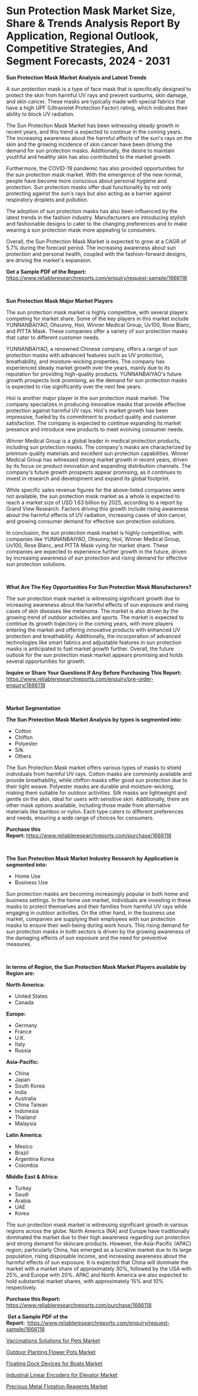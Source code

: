 <p><h1>Sun Protection Mask Market Size, Share & Trends Analysis Report By Application, Regional Outlook, Competitive Strategies, And Segment Forecasts, 2024 - 2031</h1></p><p><strong>Sun Protection Mask Market Analysis and Latest Trends</strong></p>
<p><p>A sun protection mask is a type of face mask that is specifically designed to protect the skin from harmful UV rays and prevent sunburns, skin damage, and skin cancer. These masks are typically made with special fabrics that have a high UPF (Ultraviolet Protection Factor) rating, which indicates their ability to block UV radiation.</p><p>The Sun Protection Mask Market has been witnessing steady growth in recent years, and this trend is expected to continue in the coming years. The increasing awareness about the harmful effects of the sun's rays on the skin and the growing incidence of skin cancer have been driving the demand for sun protection masks. Additionally, the desire to maintain youthful and healthy skin has also contributed to the market growth.</p><p>Furthermore, the COVID-19 pandemic has also provided opportunities for the sun protection mask market. With the emergence of the new normal, people have become more conscious about personal hygiene and protection. Sun protection masks offer dual functionality by not only protecting against the sun's rays but also acting as a barrier against respiratory droplets and pollution.</p><p>The adoption of sun protection masks has also been influenced by the latest trends in the fashion industry. Manufacturers are introducing stylish and fashionable designs to cater to the changing preferences and to make wearing a sun protection mask more appealing to consumers.</p><p>Overall, the Sun Protection Mask Market is expected to grow at a CAGR of 5.7% during the forecast period. The increasing awareness about sun protection and personal health, coupled with the fashion-forward designs, are driving the market's expansion.</p></p>
<p><strong>Get a Sample PDF of the Report:&nbsp;</strong> <a href="https://www.reliableresearchreports.com/enquiry/request-sample/1666118">https://www.reliableresearchreports.com/enquiry/request-sample/1666118</a></p>
<p>&nbsp;</p>
<p><strong>Sun Protection Mask Major Market Players</strong></p>
<p><p>The sun protection mask market is highly competitive, with several players competing for market share. Some of the key players in this market include YUNNANBAIYAO, Ohsunny, Hoii, Winner Medical Group, Uv100, Rose Blanc, and PITTA Mask. These companies offer a variety of sun protection masks that cater to different customer needs.</p><p>YUNNANBAIYAO, a renowned Chinese company, offers a range of sun protection masks with advanced features such as UV protection, breathability, and moisture-wicking properties. The company has experienced steady market growth over the years, mainly due to its reputation for providing high-quality products. YUNNANBAIYAO's future growth prospects look promising, as the demand for sun protection masks is expected to rise significantly over the next few years. </p><p>Hoii is another major player in the sun protection mask market. The company specializes in producing innovative masks that provide effective protection against harmful UV rays. Hoii's market growth has been impressive, fueled by its commitment to product quality and customer satisfaction. The company is expected to continue expanding its market presence and introduce new products to meet evolving consumer needs.</p><p>Winner Medical Group is a global leader in medical protection products, including sun protection masks. The company's masks are characterized by premium quality materials and excellent sun protection capabilities. Winner Medical Group has witnessed strong market growth in recent years, driven by its focus on product innovation and expanding distribution channels. The company's future growth prospects appear promising, as it continues to invest in research and development and expand its global footprint.</p><p>While specific sales revenue figures for the above-listed companies were not available, the sun protection mask market as a whole is expected to reach a market size of USD 1.63 billion by 2025, according to a report by Grand View Research. Factors driving this growth include rising awareness about the harmful effects of UV radiation, increasing cases of skin cancer, and growing consumer demand for effective sun protection solutions. </p><p>In conclusion, the sun protection mask market is highly competitive, with companies like YUNNANBAIYAO, Ohsunny, Hoii, Winner Medical Group, Uv100, Rose Blanc, and PITTA Mask vying for market share. These companies are expected to experience further growth in the future, driven by increasing awareness of sun protection and rising demand for effective sun protection solutions.</p></p>
<p>&nbsp;</p>
<p><strong>What Are The Key Opportunities For Sun Protection Mask Manufacturers?</strong></p>
<p><p>The sun protection mask market is witnessing significant growth due to increasing awareness about the harmful effects of sun exposure and rising cases of skin diseases like melanoma. The market is also driven by the growing trend of outdoor activities and sports. The market is expected to continue its growth trajectory in the coming years, with more players entering the market and offering innovative products with enhanced UV protection and breathability. Additionally, the incorporation of advanced technologies like smart fabrics and adjustable features in sun protection masks is anticipated to fuel market growth further. Overall, the future outlook for the sun protection mask market appears promising and holds several opportunities for growth.</p></p>
<p><strong>Inquire or Share Your Questions If Any Before Purchasing This Report:</strong> <a href="https://www.reliableresearchreports.com/enquiry/pre-order-enquiry/1666118">https://www.reliableresearchreports.com/enquiry/pre-order-enquiry/1666118</a></p>
<p>&nbsp;</p>
<p><strong>Market Segmentation</strong></p>
<p><strong>The Sun Protection Mask Market Analysis by types is segmented into:</strong></p>
<p><ul><li>Cotton</li><li>Chiffon</li><li>Polyester</li><li>Silk</li><li>Others</li></ul></p>
<p><p>The Sun Protection Mask market offers various types of masks to shield individuals from harmful UV rays. Cotton masks are commonly available and provide breathability, while chiffon masks offer good sun protection due to their tight weave. Polyester masks are durable and moisture-wicking, making them suitable for outdoor activities. Silk masks are lightweight and gentle on the skin, ideal for users with sensitive skin. Additionally, there are other mask options available, including those made from alternative materials like bamboo or nylon. Each type caters to different preferences and needs, ensuring a wide range of choices for consumers.</p></p>
<p><strong>Purchase this Report:&nbsp;</strong><a href="https://www.reliableresearchreports.com/purchase/1666118">https://www.reliableresearchreports.com/purchase/1666118</a></p>
<p>&nbsp;</p>
<p><strong>The Sun Protection Mask Market Industry Research by Application is segmented into:</strong></p>
<p><ul><li>Home Use</li><li>Business Use</li></ul></p>
<p><p>Sun protection masks are becoming increasingly popular in both home and business settings. In the home use market, individuals are investing in these masks to protect themselves and their families from harmful UV rays while engaging in outdoor activities. On the other hand, in the business use market, companies are supplying their employees with sun protection masks to ensure their well-being during work hours. This rising demand for sun protection masks in both sectors is driven by the growing awareness of the damaging effects of sun exposure and the need for preventive measures.</p></p>
<p>&nbsp;</p>
<p><strong>In terms of Region, the Sun Protection Mask Market Players available by Region are:</strong></p>
<p>
    <p> <strong> North America: </strong>
        <ul>
            <li>United States</li>
            <li>Canada</li>
        </ul>
        </p> 
    <p> <strong> Europe: </strong>
        <ul>
            <li>Germany</li>
            <li>France</li>
            <li>U.K.</li>
            <li>Italy</li>
            <li>Russia</li>
        </ul>
        </p> 
    <p> <strong> Asia-Pacific: </strong>
        <ul>
            <li>China</li>
            <li>Japan</li>
            <li>South Korea</li>
            <li>India</li>
            <li>Australia</li>
            <li>China Taiwan</li>
            <li>Indonesia</li>
            <li>Thailand</li>
            <li>Malaysia</li>
        </ul>
        </p> 
    <p> <strong> Latin America: </strong>
        <ul>
            <li>Mexico</li>
            <li>Brazil</li>
            <li>Argentina Korea</li>
            <li>Colombia</li>
        </ul>
        </p> 
    <p> <strong> Middle East & Africa: </strong>
        <ul>
            <li>Turkey</li>
            <li>Saudi</li>
            <li>Arabia</li>
            <li>UAE</li>
            <li>Korea</li>
        </ul>
    </p>
    </p>
<p><p>The sun protection mask market is witnessing significant growth in various regions across the globe. North America (NA) and Europe have traditionally dominated the market due to their high awareness regarding sun protection and strong demand for skincare products. However, the Asia-Pacific (APAC) region, particularly China, has emerged as a lucrative market due to its large population, rising disposable income, and increasing awareness about the harmful effects of sun exposure. It is expected that China will dominate the market with a market share of approximately 30%, followed by the USA with 25%, and Europe with 20%. APAC and North America are also expected to hold substantial market shares, with approximately 15% and 10% respectively.</p></p>
<p><strong>Purchase this Report: </strong><a href="https://www.reliableresearchreports.com/purchase/1666118">https://www.reliableresearchreports.com/purchase/1666118</a></p>
<p>&nbsp;<strong>Get a Sample PDF of the Report:&nbsp;&nbsp;</strong><a href="https://www.reliableresearchreports.com/enquiry/request-sample/1666118">https://www.reliableresearchreports.com/enquiry/request-sample/1666118</a></p>
<p><strong></strong></p>
<p><p><a href="https://medium.com/@juliepayne1928/vaccinations-solutions-for-pets-market-analysis-and-sze-forecasted-for-period-from-2024-to-2031-1b178327f730">Vaccinations Solutions for Pets Market</a></p><p><a href="https://medium.com/@juliepayne1928/outdoor-planting-flower-pots-market-analysis-and-sze-forecasted-for-period-from-2024-to-2031-35261cd6b7ef">Outdoor Planting Flower Pots Market</a></p><p><a href="https://medium.com/@juliepayne1928/floating-dock-devices-for-boats-market-insights-into-market-cagr-market-trends-and-growth-1d48867bee9e">Floating Dock Devices for Boats Market</a></p><p><a href="https://medium.com/@juliepayne1928/industrial-linear-encoders-for-elevator-market-competitive-analysis-market-trends-and-forecast-to-e7ba0c2413af">Industrial Linear Encoders for Elevator Market</a></p><p><a href="https://medium.com/@juliepayne1928/precious-metal-flotation-reagents-market-insights-into-market-cagr-market-trends-and-growth-4ba677435f11">Precious Metal Flotation Reagents Market</a></p></p>